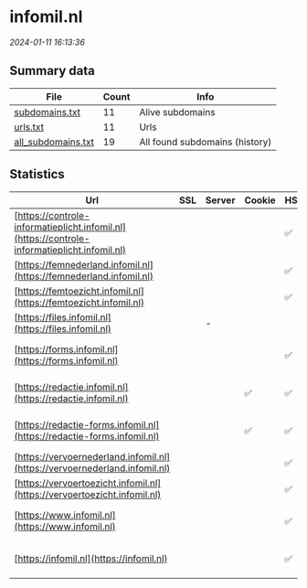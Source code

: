 # infomil.nl
*2024-01-11 16:13:36*
## Summary data
| File       | Count | Info |
|------------|-------|------|
|[subdomains.txt](/data/infomil.nl/subdomains.txt)|11|Alive subdomains|
|[urls.txt](/data/infomil.nl/urls.txt)|11|Urls|
|[all_subdomains.txt](/data/infomil.nl/all_subdomains.txt)|19|All found subdomains (history)|
## Statistics
| Url | SSL | Server | Cookie | HSTS | CSP | XFO | XXP | RP | Tech |Title |
|------------|-------|------|------|------|------|------|------|------|------|------|
|[https://controle-informatieplicht.infomil.nl](https://controle-informatieplicht.infomil.nl)| || |:white_check_mark: |:white_check_mark: |:white_check_mark: |:white_check_mark: |HSTS Microsoft A...|Object moved|
|[https://femnederland.infomil.nl](https://femnederland.infomil.nl)| || |:white_check_mark: |:white_check_mark: |:white_check_mark: |:white_check_mark: |Microsoft ASP.NE...|Document Moved|
|[https://femtoezicht.infomil.nl](https://femtoezicht.infomil.nl)| || |:white_check_mark: |:white_check_mark: |:white_check_mark: |:white_check_mark: |Microsoft ASP.NE...|Document Moved|
|[https://files.infomil.nl](https://files.infomil.nl)| |-| | | | | |:white_check_mark: |||
|[https://forms.infomil.nl](https://forms.infomil.nl)| || |:white_check_mark: |:white_check_mark: |:white_check_mark: |:white_check_mark: |HSTS Microsoft A...|Document Moved|
|[https://redactie.infomil.nl](https://redactie.infomil.nl)| ||:white_check_mark: |:white_check_mark: | |:white_check_mark: |:white_check_mark: |HSTS Microsoft A...|Object moved|
|[https://redactie-forms.infomil.nl](https://redactie-forms.infomil.nl)| ||:white_check_mark: |:white_check_mark: |:white_check_mark: |:white_check_mark: |:white_check_mark: |HSTS Microsoft A...|Object moved|
|[https://vervoernederland.infomil.nl](https://vervoernederland.infomil.nl)| || |:white_check_mark: |:white_check_mark: |:white_check_mark: |:white_check_mark: |Microsoft ASP.NE...|Document Moved|
|[https://vervoertoezicht.infomil.nl](https://vervoertoezicht.infomil.nl)| || |:white_check_mark: |:white_check_mark: |:white_check_mark: |:white_check_mark: |Microsoft ASP.NE...|Document Moved|
|[https://www.infomil.nl](https://www.infomil.nl)| || |:white_check_mark: |:white_check_mark: |:white_check_mark: |:white_check_mark: |Google Tag Manag...|InfoMil Home - K...|
|[https://infomil.nl](https://infomil.nl)| || |:white_check_mark: |:white_check_mark: |:white_check_mark: |:white_check_mark: |HSTS Microsoft A...|Object moved|